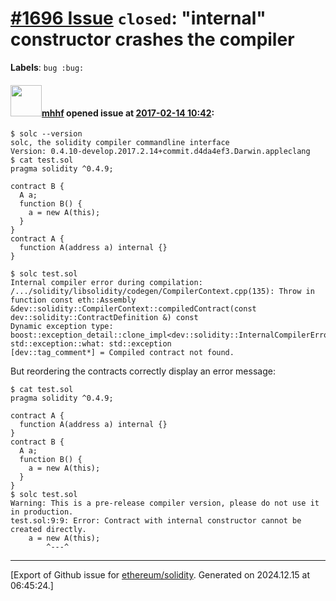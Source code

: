 # [\#1696 Issue](https://github.com/ethereum/solidity/issues/1696) `closed`: "internal" constructor crashes the compiler
**Labels**: `bug :bug:`


#### <img src="https://avatars.githubusercontent.com/u/446478?u=4de9b294815ac1b0d2cf6fb810ffc4774852d7dd&v=4" width="50">[mhhf](https://github.com/mhhf) opened issue at [2017-02-14 10:42](https://github.com/ethereum/solidity/issues/1696):

```
$ solc --version
solc, the solidity compiler commandline interface
Version: 0.4.10-develop.2017.2.14+commit.d4da4ef3.Darwin.appleclang
$ cat test.sol
pragma solidity ^0.4.9;

contract B {
  A a;
  function B() {
    a = new A(this);
  }
}
contract A {
  function A(address a) internal {}
}

$ solc test.sol
Internal compiler error during compilation:
/.../solidity/libsolidity/codegen/CompilerContext.cpp(135): Throw in function const eth::Assembly &dev::solidity::CompilerContext::compiledContract(const dev::solidity::ContractDefinition &) const
Dynamic exception type: boost::exception_detail::clone_impl<dev::solidity::InternalCompilerError>
std::exception::what: std::exception
[dev::tag_comment*] = Compiled contract not found.
```

But reordering the contracts correctly display an error message:
```
$ cat test.sol
pragma solidity ^0.4.9;

contract A {
  function A(address a) internal {}
}
contract B {
  A a;
  function B() {
    a = new A(this);
  }
}
$ solc test.sol
Warning: This is a pre-release compiler version, please do not use it in production.
test.sol:9:9: Error: Contract with internal constructor cannot be created directly.
    a = new A(this);
        ^---^
```




-------------------------------------------------------------------------------



[Export of Github issue for [ethereum/solidity](https://github.com/ethereum/solidity). Generated on 2024.12.15 at 06:45:24.]
